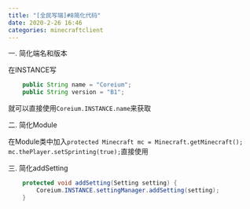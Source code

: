 ```yaml
---
title: "[全民写端]#8简化代码"
date: 2020-2-26 16:46
categories: minecraftclient
---
```


一. 简化端名和版本

在INSTANCE写
```java
    public String name = "Coreium";
    public String version = "B1";
```
就可以直接使用`Coreium.INSTANCE.name`来获取

二. 简化Module

在Module类中加入`protected Minecraft mc = Minecraft.getMinecraft();`
`mc.thePlayer.setSprinting(true);`直接使用

三. 简化addSetting
```java
    protected void addSetting(Setting setting) {
        Coreium.INSTANCE.settingManager.addSetting(setting);
    }
```